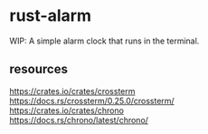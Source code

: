 # rust-alarm

WIP: A simple alarm clock that runs in the terminal.

## resources
https://crates.io/crates/crossterm  
https://docs.rs/crossterm/0.25.0/crossterm/  
https://crates.io/crates/chrono  
https://docs.rs/chrono/latest/chrono/  
